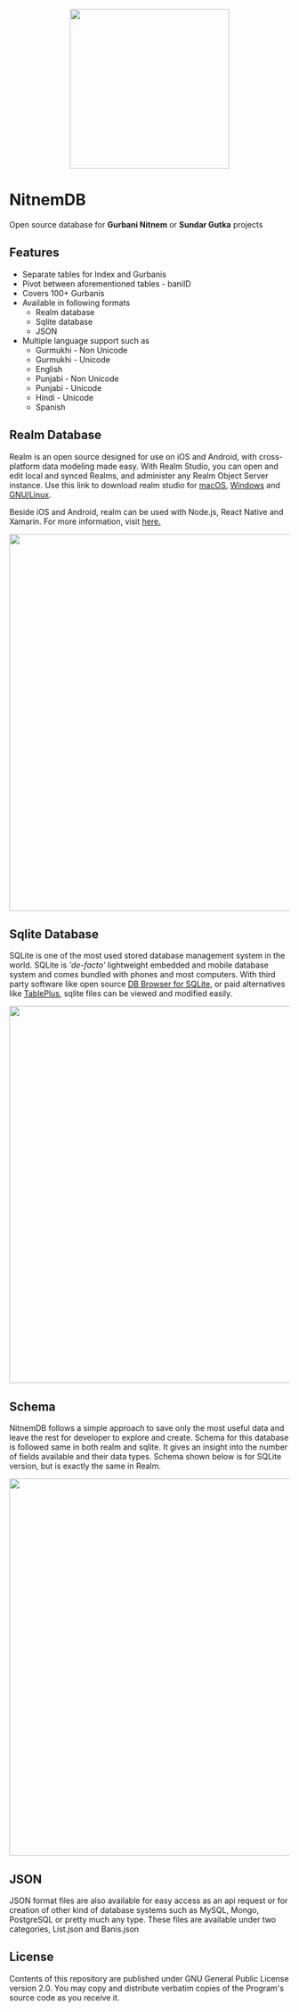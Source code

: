 <p align="center"> <img width="286px" height="auto" src="https://github.com/randomsdeveloper/NitnemDB/blob/master/nitnemdb-repo-logo.png"> </p>

# NitnemDB
Open source database for **Gurbani Nitnem** or **Sundar Gutka** projects

## Features
- Separate tables for Index and Gurbanis
- Pivot between aforementioned tables - baniID
- Covers 100+ Gurbanis
- Available in following formats
  + Realm database
  + Sqlite database
  + JSON
- Multiple language support such as
  + Gurmukhi - Non Unicode
  + Gurmukhi - Unicode
  + English
  + Punjabi - Non Unicode
  + Punjabi - Unicode
  + Hindi - Unicode
  + Spanish

## Realm Database
Realm is an open source designed for use on iOS and Android, with cross-platform data modeling made easy. With Realm Studio, you can open and edit local and synced Realms, and administer any Realm Object Server instance. Use this link to download realm studio for [macOS](https://studio-releases.realm.io/latest/download/mac-dmg), [Windows](https://studio-releases.realm.io/latest/download/win-setup) and [GNU/Linux](https://studio-releases.realm.io/latest/download/linux-appimage).

Beside iOS and Android, realm can be used with Node.js, React Native and Xamarin. For more information, visit [here.](https://realm.io/)

<p align="center"> <img width="676px" height="auto" src="https://github.com/randomsdeveloper/NitnemDB/blob/master/nitnemDB-realm-list.png"> </p>

## Sqlite Database
SQLite is one of the most used stored database management system in the world. SQLite is _'de-facto'_ lightweight embedded and mobile database system and comes bundled with phones and most computers. With third party software like open source [DB Browser for SQLite](https://sqlitebrowser.org/), or paid alternatives like [TablePlus](https://tableplus.com/), sqlite files can be viewed and modified easily. 

<p align="center"> <img width="676px" height="auto" src="https://github.com/randomsdeveloper/NitnemDB/blob/master/nitnemDB-sqlite-bani.png"> </p>

## Schema
NitnemDB follows a simple approach to save only the most useful data and leave the rest for developer to explore and create. Schema for this database is followed same in both realm and sqlite. It gives an insight into the number of fields available and their data types. Schema shown below is for SQLite version, but is exactly the same in Realm.

<p align="center"> <img width="676px" height="auto" src="https://github.com/randomsdeveloper/NitnemDB/blob/master/nitnemDB-sqlite-schema.png"> </p>

## JSON
JSON format files are also available for easy access as an api request or for creation of other kind of database systems such as MySQL, Mongo, PostgreSQL or pretty much any type. These files are available under two categories, List.json and Banis.json

## License
Contents of this repository are published under GNU General Public License version 2.0. You may copy and distribute verbatim copies of the Program's source code as you receive it.
